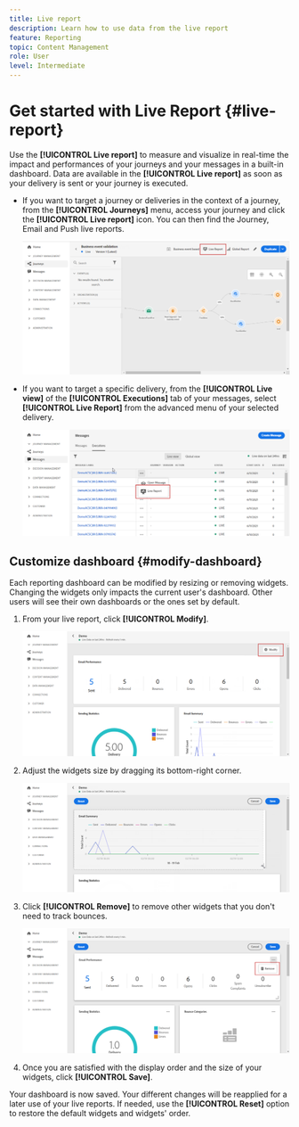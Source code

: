```yaml
---
title: Live report
description: Learn how to use data from the live report
feature: Reporting
topic: Content Management
role: User
level: Intermediate
---
```

# Get started with Live Report {#live-report}

Use the **[!UICONTROL Live report]** to measure and visualize in real-time the impact and performances of your journeys and your messages in a built-in dashboard.
Data are available in the **[!UICONTROL Live report]** as soon as your delivery is sent or your journey is executed. 

* If you want to target a journey or deliveries in the context of a journey, from the **[!UICONTROL Journeys]** menu, access your journey and click the **[!UICONTROL Live report]** icon. You can then find the Journey, Email and Push live reports.

    ![](../assets/report_journey.png)

* If you want to target a specific delivery, from the **[!UICONTROL Live view]** of the **[!UICONTROL Executions]** tab of your messages, select **[!UICONTROL Live Report]** from the advanced menu of your selected delivery.

    ![](../assets/report_2.png)

## Customize dashboard {#modify-dashboard}

Each reporting dashboard can be modified by resizing or removing widgets. Changing the widgets only impacts the current user's dashboard. Other users will see their own dashboards or the ones set by default. 

1. From your live report, click **[!UICONTROL Modify]**.

    ![](../assets/report_modify_1.png)

1. Adjust the widgets size by dragging its bottom-right corner.

    ![](../assets/report_modify_2.png)

1. Click **[!UICONTROL Remove]** to remove other widgets that you don't need to track bounces.

    ![](../assets/report_modify_3.png)

1. Once you are satisfied with the display order and the size of your widgets, click **[!UICONTROL Save]**.

Your dashboard is now saved. Your different changes will be reapplied for a later use of your live reports. If needed, use the **[!UICONTROL Reset]** option to restore the default widgets and widgets' order.
